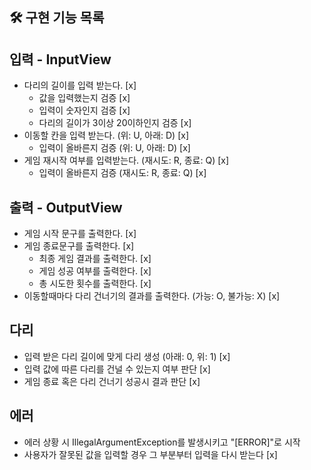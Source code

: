 ## 🛠 구현 기능 목록

## 입력 - InputView
- 다리의 길이를 입력 받는다. [x]
  - 값을 입력했는지 검증 [x]
  - 입력이 숫자인지 검증 [x]
  - 다리의 길이가 3이상 20이하인지 검증 [x]
- 이동할 칸을 입력 받는다. (위: U, 아래: D) [x]
  - 입력이 올바른지 검증 (위: U, 아래: D) [x]
- 게임 재시작 여부를 입력받는다. (재시도: R, 종료: Q) [x]
  - 입력이 올바른지 검증 (재시도: R, 종료: Q) [x]

## 출력 - OutputView
- 게임 시작 문구를 출력한다. [x]
- 게임 종료문구를 출력한다. [x]
  - 최종 게임 결과를 출력한다. [x]
  - 게임 성공 여부를 출력한다. [x]
  - 총 시도한 횟수를 출력한다. [x]
- 이동할때마다 다리 건너기의 결과를 출력한다. (가능: O, 불가능: X) [x]

## 다리
- 입력 받은 다리 길이에 맞게 다리 생성 (아래: 0, 위: 1) [x]
- 입력 값에 따른 다리를 건널 수 있는지 여부 판단 [x]
- 게임 종료 혹은 다리 건너기 성공시 결과 판단 [x]

## 에러
- 에러 상황 시 IllegalArgumentException를 발생시키고 "[ERROR]"로 시작
- 사용자가 잘못된 값을 입력할 경우 그 부분부터 입력을 다시 받는다 [x]